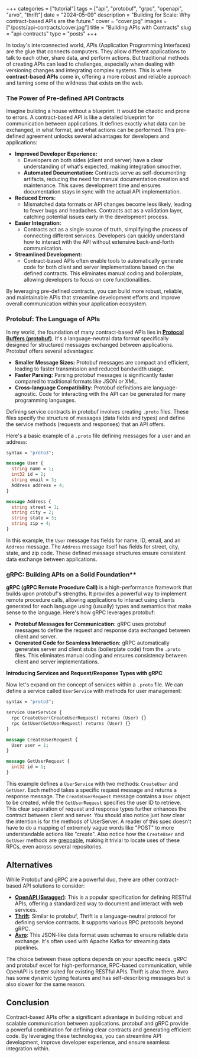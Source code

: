 +++
categories = ["tutorial"]
tags = ["api", "protobuf", "grpc", "openapi", "arvo", "thrift"]
date = "2024-05-09"
description = "Building for Scale: Why contract-based APIs are the future."
cover = "cover.jpg"
images = ["/posts/api-contracts/cover.jpg"]
title = "Building APIs with Contracts"
slug = "api-contracts"
type = "posts"
+++

In today's interconnected world, APIs (Application Programming Interfaces) are the glue that connects computers. They allow different applications to talk to each other, share data, and perform actions. But traditional methods of creating APIs can lead to challenges, especially when dealing with versioning changes and integrating complex systems. This is where **contract-based APIs** come in, offering a more robust and reliable approach and taming some of the wildness that exists on the web.

### The Power of Pre-defined API Contracts

Imagine building a house without a blueprint. It would be chaotic and prone to errors. A contract-based API is like a detailed blueprint for communication between applications. It defines exactly what data can be exchanged, in what format, and what actions can be performed. This pre-defined agreement unlocks several advantages for developers and applications:

- **Improved Developer Experience:**
  - Developers on both sides (client and server) have a clear understanding of what's expected, making integration smoother.
  - **Automated Documentation:** Contracts serve as self-documenting artifacts, reducing the need for manual documentation creation and maintenance. This saves development time and ensures documentation stays in sync with the actual API implementation.
- **Reduced Errors:**
  - Mismatched data formats or API changes become less likely, leading to fewer bugs and headaches. Contracts act as a validation layer, catching potential issues early in the development process.
- **Easier Integration:**
  - Contracts act as a single source of truth, simplifying the process of connecting different services.  Developers can quickly understand how to interact with the API without extensive back-and-forth communication.
- **Streamlined Development:**
  - Contract-based APIs often enable tools to automatically generate code for both client and server implementations based on the defined contracts. This eliminates manual coding and boilerplate, allowing developers to focus on core functionalities.

By leveraging pre-defined contracts, you can build more robust, reliable, and maintainable APIs that streamline development efforts and improve overall communication within your application ecosystem. 

### Protobuf: The Language of APIs

In my world, the foundation of many contract-based APIs lies in [**Protocol Buffers (protobuf)**](https://protobuf.dev/). It's a language-neutral data format specifically designed for structured messages exchanged between applications. Protobuf offers several advantages:

* **Smaller Message Sizes:** Protobuf messages are compact and efficient, leading to faster transmission and reduced bandwidth usage.
* **Faster Parsing:** Parsing protobuf messages is significantly faster compared to traditional formats like JSON or XML.
* **Cross-language Compatibility:** Protobuf definitions are language-agnostic. Code for interacting with the API can be generated for many programming languages.

Defining service contracts in protobuf involves creating `.proto` files. These files specify the structure of messages (data fields and types) and define the service methods (requests and responses) that an API offers.

Here's a basic example of a `.proto` file defining messages for a user and an address:

```protobuf
syntax = "proto3";

message User {
  string name = 1;
  int32 id = 2;
  string email = 3;
  Address address = 4;
}

message Address {
  string street = 1;
  string city = 2;
  string state = 3;
  string zip = 4;
}
```

In this example, the `User` message has fields for name, ID, email, and an `Address` message. The `Address` message itself has fields for street, city, state, and zip code. These defined message structures ensure consistent data exchange between applications.

### gRPC: Building APIs on a Solid Foundation**

**gRPC (gRPC Remote Procedure Call)** is a high-performance framework that builds upon protobuf's strengths. It provides a powerful way to implement remote procedure calls, allowing applications to interact using clients generated for each language using (usually) types and semantics that make sense to the language. Here's how gRPC leverages protobuf:

* **Protobuf Messages for Communication:** gRPC uses protobuf messages to define the request and response data exchanged between client and server.
* **Generated Code for Seamless Interaction:** gRPC automatically generates server and client stubs (boilerplate code) from the `.proto` files. This eliminates manual coding and ensures consistency between client and server implementations.

**Introducing Services and Request/Response Types with gRPC**

Now let's expand on the concept of services within a `.proto` file. We can define a service called `UserService` with methods for user management:

```protobuf
syntax = "proto3";

service UserService {
  rpc CreateUser(CreateUserRequest) returns (User) {}
  rpc GetUser(GetUserRequest) returns (User) {}
}

message CreateUserRequest {
  User user = 1;
}

message GetUserRequest {
  int32 id = 1;
}
```

This example defines a `UserService` with two methods: `CreateUser` and `GetUser`. Each method takes a specific request message and returns a response message. The `CreateUserRequest` message contains a `User` object to be created, while the `GetUserRequest` specifies the user ID to retrieve. This clear separation of request and response types further enhances the contract between client and server. You should also notice just how clear the intention is for the methods of UserServer. A reader of this spec doesn't have to do a mapping of extremely vague words like "POST" to more understandable actions like "create". Also notice how the `CreateUser` and `GetUser` methods are [greppable](https://en.wiktionary.org/wiki/greppable), making it trivial to locate uses of these RPCs, even across several repositories.

## Alternatives
While Protobuf and gRPC are a powerful duo, there are other contract-based API solutions to consider:

- [**OpenAPI (Swagger)**](https://www.openapis.org/): This is a popular specification for defining RESTful APIs, offering a standardized way to document and interact with web services.
- [**Thrift**](https://thrift.apache.org/): Similar to protobuf, Thrift is a language-neutral protocol for defining service contracts. It supports various RPC protocols beyond gRPC.
- [**Avro**](https://avro.apache.org/): This JSON-like data format uses schemas to ensure reliable data exchange. It's often used with Apache Kafka for streaming data pipelines.

The choice between these options depends on your specific needs. gRPC and protobuf excel for high-performance, RPC-based communication, while OpenAPI is better suited for existing RESTful APIs. Thrift is also there. Avro has some dynamic typing features and has self-describing messages but is also slower for the same reason.

## Conclusion

Contract-based APIs offer a significant advantage in building robust and scalable communication between applications. protobuf and gRPC provide a powerful combination for defining clear contracts and generating efficient code. By leveraging these technologies, you can streamline API development, improve developer experience, and ensure seamless integration within.
